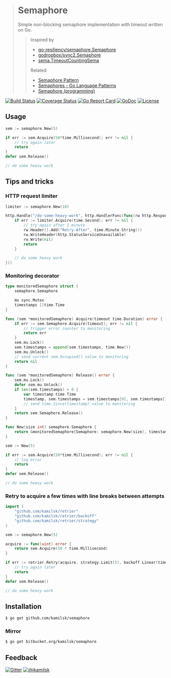> # Semaphore
>
> Simple non-blocking semaphore implementation with timeout written on Go.
>
> > Inspired by
> > - [go-resiliency/semaphore.Semaphore](https://github.com/eapache/go-resiliency/blob/008c74ab45c7c8efbbf0370fdadcf3564faa1e3e/semaphore/semaphore.go)
> > - [godropbox/sync2.Semaphore](https://github.com/dropbox/godropbox/blob/ece4db8e7759e0231f401202ffda6b5946a37ac0/sync2/semaphore.go)
> > - [sema.TimeoutCountingSema](https://github.com/tarndt/sema/blob/02de9df47f0b98e4529584d0b52baa37c2c86e7a/sema.go)
> >
> > Related
> > - [Semaphore Pattern](http://tmrts.com/go-patterns/synchronization/semaphore.html)
> > - [Semaphores - Go Language Patterns](https://sites.google.com/site/gopatterns/concurrency/semaphores)
> > - [Semaphore (programming)](https://en.wikipedia.org/wiki/Semaphore_(programming))

[![Build Status](https://travis-ci.org/kamilsk/semaphore.svg?branch=master)](https://travis-ci.org/kamilsk/semaphore)
[![Coverage Status](https://coveralls.io/repos/github/kamilsk/semaphore/badge.svg)](https://coveralls.io/github/kamilsk/semaphore)
[![Go Report Card](https://goreportcard.com/badge/github.com/kamilsk/semaphore)](https://goreportcard.com/report/github.com/kamilsk/semaphore)
[![GoDoc](https://godoc.org/github.com/kamilsk/semaphore?status.svg)](https://godoc.org/github.com/kamilsk/semaphore)
[![License](https://img.shields.io/github/license/mashape/apistatus.svg?maxAge=2592000)](LICENSE.md)

## Usage

```go
sem := semaphore.New(5)

if err := sem.Acquire(50*time.Millisecond); err != nil {
    // try again later
    return
}
defer sem.Release()

// do some heavy work
```

## Tips and tricks

### HTTP request limiter

```go
limiter := semaphore.New(10)

http.Handle("/do-some-heavy-work", http.HandlerFunc(func(rw http.ResponseWriter, req *http.Request) {
	if err := limiter.Acquire(time.Second); err != nil {
		// try again after 1 minute
		rw.Header().Add("Retry-After", time.Minute.String())
		rw.WriteHeader(http.StatusServiceUnavailable)
		rw.Write(nil)
		return
	}

	// do some heavy work
}))
```

### Monitoring decorator

```go
type monitoredSemaphore struct {
	semaphore.Semaphore

	mu sync.Mutex
	timestamps []time.Time
}

func (sem *monitoredSemaphore) Acquire(timeout time.Duration) error {
	if err := sem.Semaphore.Acquire(timeout); err != nil {
		// trigger error counter to monitoring
		return err
	}
	sem.mu.Lock()
	sem.timestamps = append(sem.timestamps, time.Now())
	sem.mu.Unlock()
	// send current sem.Occupied() value to monitoring
	return nil
}

func (sem *monitoredSemaphore) Release() error {
	sem.mu.Lock()
	defer sem.mu.Unlock()
	if len(sem.timestamps) > 0 {
		var timestamp time.Time
		timestamp, sem.timestamps = sem.timestamps[0], sem.timestamps[1:]
		// send time.Since(timestamp) value to monitoring
	}
	return sem.Semaphore.Release()
}

func New(size int) semaphore.Semaphore {
	return &monitoredSemaphore{Semaphore: semaphore.New(size), timestamps: make([]time.Time, 0, size)}
}

sem := New(5)

if err := sem.Acquire(50*time.Millisecond); err != nil {
	// log error
	return
}
defer sem.Release()

// do some heavy work
```

### Retry to acquire a few times with line breaks between attempts

```go
import (
	"github.com/kamilsk/retrier"
	"github.com/kamilsk/retrier/backoff"
	"github.com/kamilsk/retrier/strategy"
)

sem := semaphore.New(5)

acquire := func(uint) error {
	return sem.Acquire(50 * time.Millisecond)
}

if err := retrier.Retry(acquire, strategy.Limit(5), backoff.Linear(time.Second)); err != nil {
	// try again later
	return
}
defer sem.Release()

// do some heavy work
```

## Installation

```bash
$ go get github.com/kamilsk/semaphore
```

### Mirror

```bash
$ go get bitbucket.org/kamilsk/semaphore
```

## Feedback

[![Gitter](https://badges.gitter.im/Join%20Chat.svg)](https://gitter.im/kamilsk/semaphore)
[![@ikamilsk](https://img.shields.io/badge/author-%40ikamilsk-blue.svg)](https://twitter.com/ikamilsk)
